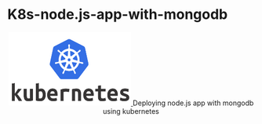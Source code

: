 # K8s-node.js-app-with-mongodb
<div align="center">
  <a href="https://github.com/github_username/repo_name">
    <img src="Kubernetes-Logo.png" alt="Logo" width="250" height="150">
  </a>
Deploying node.js app with mongodb using kubernetes
